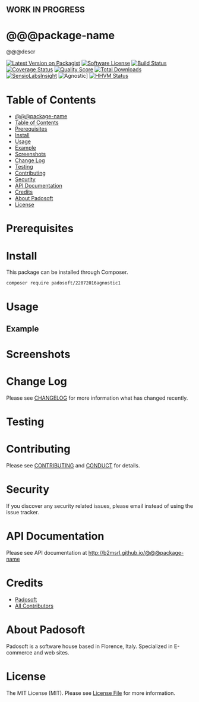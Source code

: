 
## WORK IN PROGRESS
# @@@package-name
@@@descr

[![Latest Version on Packagist][ico-version]][link-packagist]
[![Software License][ico-license]](LICENSE.md)
[![Build Status][ico-travis]][link-travis]
[![Coverage Status][ico-scrutinizer]][link-scrutinizer]
[![Quality Score][ico-code-quality]][link-code-quality]
[![Total Downloads][ico-downloads]][link-downloads]
[![SensioLabsInsight][ico-sensiolab]][link-sensiolab]
![Agnostic][ico-agnostic]]
[![HHVM Status][ico-hhvm]][link-hhvm]

Table of Contents
=================

  * [@@@package-name](#@@@package-name)
  * [Table of Contents](#table-of-contents)
  * [Prerequisites](#prerequisites)
  * [Install](#install)
  * [Usage](#usage)
  * [Example](#example)
  * [Screenshots](#screenshots)
  * [Change Log](#change-log)
  * [Testing](#testing)
  * [Contributing](#contributing)
  * [Security](#security)
  * [API Documentation](#api-documentation)
  * [Credits](#credits)
  * [About Padosoft](#about-padosoft)
  * [License](#license)

# Prerequisites

# Install

This package can be installed through Composer.

``` bash
composer require padosoft/22072016agnostic1
```

# Usage

## Example

# Screenshots

# Change Log
Please see [CHANGELOG](CHANGELOG.md) for more information what has changed recently.

# Testing

# Contributing

Please see [CONTRIBUTING](CONTRIBUTING.md) and [CONDUCT](CONDUCT.md) for details.

# Security

If you discover any security related issues, please email  instead of using the issue tracker.

# API Documentation

Please see API documentation at http://b2msrl.github.io/@@@package-name

# Credits

- [Padosoft](https://github.com/padosoft)
- [All Contributors](../../contributors)

# About Padosoft
Padosoft is a software house based in Florence, Italy. Specialized in E-commerce and web sites.

# License

The MIT License (MIT). Please see [License File](LICENSE.md) for more information.

[ico-version]: https://img.shields.io/packagist/v/padosoft/22072016agnostic1.svg?style=flat-square
[ico-license]: https://img.shields.io/badge/license-MIT-brightgreen.svg?style=flat-square
[ico-travis]: https://img.shields.io/travis/padosoft/22072016agnostic1/master.svg?style=flat-square
[ico-scrutinizer]: https://img.shields.io/scrutinizer/coverage/g/padosoft/22072016agnostic1.svg?style=flat-square
[ico-code-quality]: https://img.shields.io/scrutinizer/g/padosoft/22072016agnostic1.svg?style=flat-square
[ico-downloads]: https://img.shields.io/packagist/dt/padosoft/22072016agnostic1.svg?style=flat-square
[ico-sensiolab]: https://insight.sensiolabs.com/projects/@@@sensiolab/small.png
[ico-agnostic]: https://img.shields.io/badge/PHP-Framework%20agnostic-4F5B93.svg?style=flat-square
[ico-hhvm]: http://hhvm.h4cc.de/badge/padosoft/22072016agnostic1.svg


[link-packagist]: https://packagist.org/packages/padosoft/22072016agnostic1
[link-travis]: https://travis-ci.org/padosoft/22072016agnostic1
[link-scrutinizer]: https://scrutinizer-ci.com/g/padosoft/22072016agnostic1/code-structure
[link-code-quality]: https://scrutinizer-ci.com/g/padosoft/22072016agnostic1
[link-downloads]: https://packagist.org/packages/padosoft/22072016agnostic1
[link-sensiolab]: https://insight.sensiolabs.com/projects/@@@sensiolabs
[link-hhvm]: http://hhvm.h4cc.de/package/padosoft/22072016agnostic1